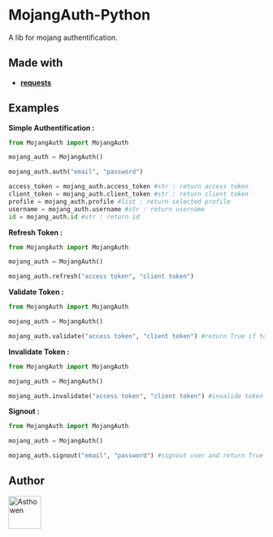 # MojangAuth-Python
A lib for mojang authentification.

## Made with

* [**requests**](https://pypi.org/project/requests/)

## Examples

**Simple Authentification :**
```python
from MojangAuth import MojangAuth

mojang_auth = MojangAuth()

mojang_auth.auth("email", "password")

access_token = mojang_auth.access_token #str : return access token
client_token = mojang_auth.client_token #str : return client token
profile = mojang_auth.profile #list : return selected profile
username = mojang_auth.username #str : return username
id = mojang_auth.id #str : return id
```

**Refresh Token :**
```python
from MojangAuth import MojangAuth

mojang_auth = MojangAuth()

mojang_auth.refresh("access token", "client token")
```

**Validate Token :**
```python
from MojangAuth import MojangAuth

mojang_auth = MojangAuth()

mojang_auth.validate("access token", "client token") #return True if token is good and False if not

```

**Invalidate Token :**
```python
from MojangAuth import MojangAuth

mojang_auth = MojangAuth()

mojang_auth.invalidate("access token", "client token") #invalide token and return True if token is good and False if not

```

**Signout :**
```python
from MojangAuth import MojangAuth

mojang_auth = MojangAuth()

mojang_auth.signout("email", "password") #signout user and return True if user successfully signout and False if not

```

## Author

[<img width="64" src="https://avatars3.githubusercontent.com/u/59535754?s=400&u=48aecdd175dd2dd8867ae063f1973b64d298220b&v=4" alt="Asthowen">](https://github.com/Asthowen)
